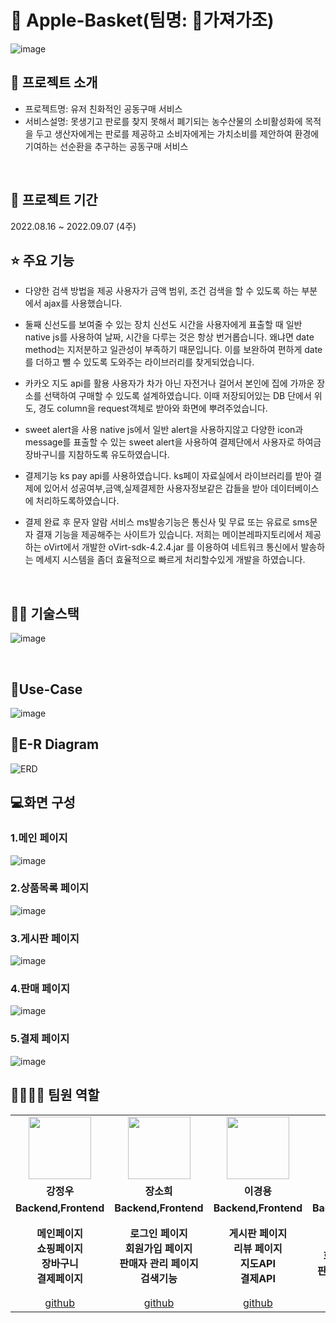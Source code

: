 # 📎 Apple-Basket(팀명: 🥕가져가조)
![image](https://user-images.githubusercontent.com/110793085/189018499-35a99c1f-427c-45bc-933b-f9e941ef1245.png)


## 👀 프로젝트 소개
* 프로젝트명: 유저 친화적인 공동구매 서비스
* 서비스설명: 못생기고 판로를 찾지 못해서 폐기되는 농수산물의 소비활성화에 목적을 두고 생산자에게는 판로를 제공하고 
              소비자에게는 가치소비를 제안하여 환경에 기여하는 선순환을 추구하는 공동구매 서비스 
<br>

## 📅 프로젝트 기간
2022.08.16 ~ 2022.09.07 (4주)
<br>

## ⭐ 주요 기능
* 다양한 검색 방법을 제공
    사용자가 금액 범위, 조건 검색을 할 수 있도록 하는 부분에서 ajax를 사용했습니다.

* 둘째 신선도를 보여줄 수 있는 장치
    신선도 시간을 사용자에게 표출할 때 일반 native js를 사용하여 날짜, 시간을 다루는 것은 항상 번거롭습니다.
    왜냐면 date method는 지저분하고 일관성이 부족하기 때문입니다. 이를 보완하여 편하게 date를 더하고 뺄 수 있도록 도와주는 라이브러리를 찾게되었습니다.
    

* 카카오 지도 api를 활용 
    사용자가 차가 아닌 자전거나 걸어서 본인에 집에 가까운 장소를 선택하여 구매할 수 있도록 설계하였습니다.
    이때 저장되어있는 DB 단에서 위도, 경도 column을 request객체로 받아와 화면에 뿌려주었습니다.

* sweet alert을 사용
    native js에서 일반 alert을 사용하지않고 다양한 icon과 message를 표출할 수 있는 sweet alert을 사용하여 
    결제단에서 사용자로 하여금 장바구니를 지참하도록 유도하였습니다.

* 결제기능
     ks pay api를 사용하였습니다. ks페이 자료실에서 라이브러리를 받아 결제에 있어서 성공여부,금액,실제결제한 
     사용자정보같은 갑들을 받아 데이터베이스에 처리하도록하였습니다.

* 결제 완료 후 문자 알람 서비스
    ms발송기능은 통신사 및 무료 또는 유료로 sms문자 결재 기능을 제공해주는 사이트가 있습니다.
    저희는 메이븐레파지토리에서 제공하는 oVirt에서 개발한 oVirt-sdk-4.2.4.jar 를 이용하여
    네트워크 통신에서 발송하는 메세지 시스템을 좀더 효율적으로 빠르게 처리할수있게 개발을 하였습니다.
<br>

## 💪🏻 기술스택
![image](https://user-images.githubusercontent.com/110793085/189018365-b613c4a5-836a-41a7-ab2c-dc56ca0af8a2.png)

<br>

## 📌Use-Case
![image](https://user-images.githubusercontent.com/110793085/189018752-0da9526e-92f0-4df8-adad-5220718ac2dc.png)

## 📌E-R Diagram
![ERD](https://user-images.githubusercontent.com/110793085/189018830-0de7672b-7627-432f-84d4-13dd1186938e.png)


## 💻화면 구성
### 1.메인 페이지
![image](https://user-images.githubusercontent.com/110793085/189022641-731adb4d-97d3-4a67-b2ca-fb3b7fcb942a.png)
### 2.상품목록 페이지
![image](https://user-images.githubusercontent.com/110793085/189022604-09abf046-a1c5-47cf-a357-4cdd4a88cc82.png)
### 3.게시판 페이지
![image](https://user-images.githubusercontent.com/110793085/189022689-cdacd491-1292-4f38-b8d0-e8cba0b8f9bc.png)
### 4.판매 페이지
![image](https://user-images.githubusercontent.com/110793085/189022747-3e6f4569-bc19-4ff1-8d15-78bebb6866f0.png)
### 5.결제 페이지
![image](https://user-images.githubusercontent.com/110793085/189022835-315907e2-f51f-476b-a823-58122814bf14.png)

## 👨‍👩‍👦‍👦 팀원 역할
<table>
  <tr>
    <td align="center"><img src="https://item.kakaocdn.net/do/fd49574de6581aa2a91d82ff6adb6c0115b3f4e3c2033bfd702a321ec6eda72c" width="100" height="100"/></td>
    <td align="center"><img src="https://mb.ntdtv.kr/assets/uploads/2019/01/Screen-Shot-2019-01-08-at-4.31.55-PM-e1546932545978.png" width="100" height="100"/></td>
    <td align="center"><img src="https://mblogthumb-phinf.pstatic.net/20160127_177/krazymouse_1453865104404DjQIi_PNG/%C4%AB%C4%AB%BF%C0%C7%C1%B7%BB%C1%EE_%B6%F3%C0%CC%BE%F0.png?type=w2" width="100" height="100"/></td>
    <td align="center"><img src="https://i.pinimg.com/236x/ed/bb/53/edbb53d4f6dd710431c1140551404af9.jpg" width="100" height="100"/></td>
    <td align="center"><img src="https://pbs.twimg.com/media/B-n6uPYUUAAZSUx.png" width="100" height="100"/></td>
  </tr>
  
  <tr>
    <td align="center"><strong>강정우</strong></td>
    <td align="center"><strong>장소희</strong></td>
    <td align="center"><strong>이경용</strong></td>
    <td align="center"><strong>신지수</strong></td>
    <td align="center"><strong>김정현</strong></td>
  </tr>
  
  <tr>
    <td align="center"><b>Backend,Frontend</b></td>
    <td align="center"><b>Backend,Frontend</b></td>
    <td align="center"><b>Backend,Frontend</b></td>
    <td align="center"><b>Backend,Frontend</b></td>
    <td align="center"><b>Backend,Frontend</b></td>
  </tr>
  
   <tr>
    <td align="center"><strong>메인페이지<br>쇼핑페이지<br>장바구니<br>결제페이지</strong></td>
    <td align="center"><strong>로그인 페이지<br>회원가입 페이지<br>판매자 관리 페이지<br>검색기능</strong></td>
    <td align="center"><strong>게시판 페이지<br>리뷰 페이지<br>지도API<br>결제API</strong></td>
    <td align="center"><strong>디버깅<br>로그인 페이지<br>회원가입 페이지<br>판매자 관리 페이지<br>검색기능</strong></td>
    <td align="center"><strong>메인페이지<br>DB가공,쿼리작성<br>Header<br>Footer<br>페이징</strong></td>
  </tr>
  
  <tr>
    <td align="center"><a href="https://github.com/자신의username작성해주세요" target='_blank'>github</a></td>
    <td align="center"><a href="https://github.com/자신의username작성해주세요" target='_blank'>github</a></td>
    <td align="center"><a href="https://github.com/자신의username작성해주세요" target='_blank'>github</a></td>
    <td align="center"><a href="https://github.com/자신의username작성해주세요" target='_blank'>github</a></td>
    <td align="center"><a href="https://github.com/kimjh4you" target='_blank'>github</a></td>
  </tr>
</table>
